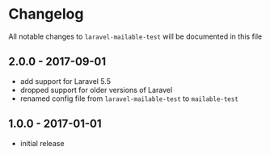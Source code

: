 # Changelog

All notable changes to `laravel-mailable-test` will be documented in this file

## 2.0.0 - 2017-09-01

- add support for Laravel 5.5
- dropped support for older versions of Laravel
- renamed config file from `laravel-mailable-test` to `mailable-test`

## 1.0.0 - 2017-01-01

- initial release
